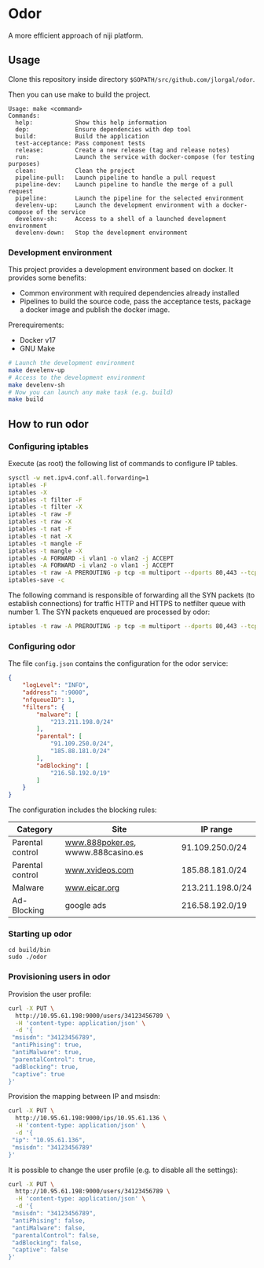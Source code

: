 # Odor

A more efficient approach of niji platform.

## Usage

Clone this repository inside directory `$GOPATH/src/github.com/jlorgal/odor`.

Then you can use make to build the project.

```
Usage: make <command>
Commands:
  help:            Show this help information
  dep:             Ensure dependencies with dep tool
  build:           Build the application
  test-acceptance: Pass component tests
  release:         Create a new release (tag and release notes)
  run:             Launch the service with docker-compose (for testing purposes)
  clean:           Clean the project
  pipeline-pull:   Launch pipeline to handle a pull request
  pipeline-dev:    Launch pipeline to handle the merge of a pull request
  pipeline:        Launch the pipeline for the selected environment
  develenv-up:     Launch the development environment with a docker-compose of the service
  develenv-sh:     Access to a shell of a launched development environment
  develenv-down:   Stop the development environment
```

### Development environment

This project provides a development environment based on docker. It provides some benefits:
 - Common environment with required dependencies already installed
 - Pipelines to build the source code, pass the acceptance tests, package a docker image and publish the docker image.

Prerequirements:
 - Docker v17
 - GNU Make

```sh
# Launch the development environment
make develenv-up
# Access to the development environment
make develenv-sh
# Now you can launch any make task (e.g. build)
make build
```

## How to run odor

### Configuring iptables

Execute (as root) the following list of commands to configure IP tables.

```sh
sysctl -w net.ipv4.conf.all.forwarding=1
iptables -F
iptables -X
iptables -t filter -F
iptables -t filter -X
iptables -t raw -F
iptables -t raw -X
iptables -t nat -F
iptables -t nat -X
iptables -t mangle -F
iptables -t mangle -X
iptables -A FORWARD -i vlan1 -o vlan2 -j ACCEPT
iptables -A FORWARD -i vlan2 -o vlan1 -j ACCEPT
iptables -t raw -A PREROUTING -p tcp -m multiport --dports 80,443 --tcp-flags SYN SYN -j NFQUEUE --queue-num 1 --queue-bypass
iptables-save -c
```

The following command is responsible of forwarding all the SYN packets (to establish connections) for traffic HTTP and HTTPS to netfilter queue with number 1. The SYN packets enqueued are processed by odor:

```sh
iptables -t raw -A PREROUTING -p tcp -m multiport --dports 80,443 --tcp-flags SYN SYN -j NFQUEUE --queue-num 1 --queue-bypass
```

### Configuring odor

The file `config.json` contains the configuration for the odor service:

```json
{
    "logLevel": "INFO",
    "address": ":9000",
    "nfqueueID": 1,
    "filters": {
        "malware": [
            "213.211.198.0/24"
        ],
        "parental": [
            "91.109.250.0/24",
            "185.88.181.0/24"
        ],
        "adBlocking": [
            "216.58.192.0/19"
        ]
    }
}
```

The configuration includes the blocking rules:

| Category | Site | IP range |
|----------|------|----------|
| Parental control | www.888poker.es, wwww.888casino.es | 91.109.250.0/24 |
| Parental control | www.xvideos.com | 185.88.181.0/24 |
| Malware | www.eicar.org | 213.211.198.0/24 |
| Ad-Blocking | google ads | 216.58.192.0/19 |


### Starting up odor

```
cd build/bin
sudo ./odor
```

### Provisioning users in odor

Provision the user profile:

```sh
curl -X PUT \
  http://10.95.61.198:9000/users/34123456789 \
  -H 'content-type: application/json' \
  -d '{
 "msisdn": "34123456789",
 "antiPhising": true,
 "antiMalware": true,
 "parentalControl": true,
 "adBlocking": true,
 "captive": true
}'
```

Provision the mapping between IP and msisdn:

```sh
curl -X PUT \
  http://10.95.61.198:9000/ips/10.95.61.136 \
  -H 'content-type: application/json' \
  -d '{
 "ip": "10.95.61.136",
 "msisdn": "34123456789"
}'
```

It is possible to change the user profile (e.g. to disable all the settings):

```sh
curl -X PUT \
  http://10.95.61.198:9000/users/34123456789 \
  -H 'content-type: application/json' \
  -d '{
 "msisdn": "34123456789",
 "antiPhising": false,
 "antiMalware": false,
 "parentalControl": false,
 "adBlocking": false,
 "captive": false
}'
````
